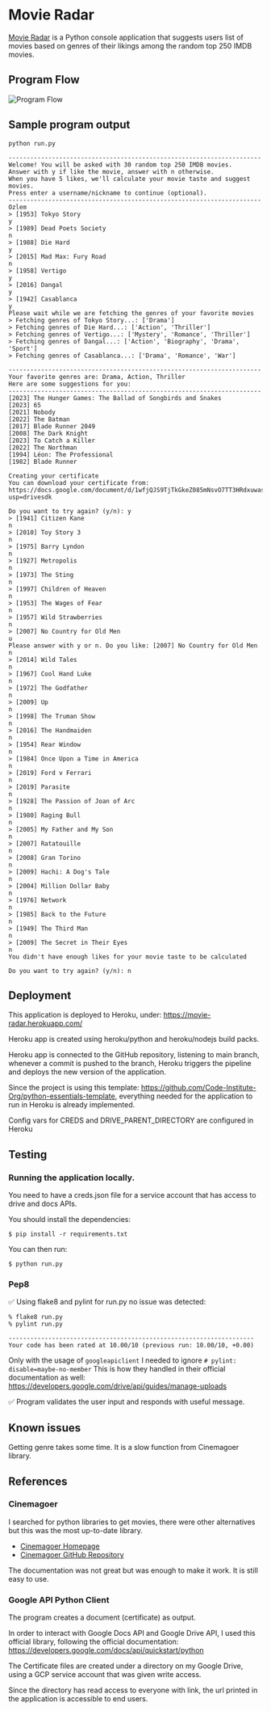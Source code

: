 # Movie Radar

[Movie Radar](https://movie-radar.herokuapp.com/) is a Python console application that suggests users list of movies based on genres of their likings among the random top 250 IMDB movies.

## Program Flow
![Program Flow](https://raw.githubusercontent.com/ozlemhafalir/movie-radar/main/assets/movie-radar-program-flow.jpg)

## Sample program output

```shell
python run.py

----------------------------------------------------------------------
Welcome! You will be asked with 30 random top 250 IMDB movies.
Answer with y if like the movie, answer with n otherwise.
When you have 5 likes, we'll calculate your movie taste and suggest movies.
Press enter a username/nickname to continue (optional).
----------------------------------------------------------------------
Ozlem
> [1953] Tokyo Story 
y
> [1989] Dead Poets Society 
n
> [1988] Die Hard 
y
> [2015] Mad Max: Fury Road 
n
> [1958] Vertigo 
y
> [2016] Dangal 
y
> [1942] Casablanca 
y
Please wait while we are fetching the genres of your favorite movies
> Fetching genres of Tokyo Story...: ['Drama']
> Fetching genres of Die Hard...: ['Action', 'Thriller']
> Fetching genres of Vertigo...: ['Mystery', 'Romance', 'Thriller']
> Fetching genres of Dangal...: ['Action', 'Biography', 'Drama', 'Sport']
> Fetching genres of Casablanca...: ['Drama', 'Romance', 'War']

----------------------------------------------------------------------
Your favorite genres are: Drama, Action, Thriller
Here are some suggestions for you:
----------------------------------------------------------------------
[2023] The Hunger Games: The Ballad of Songbirds and Snakes
[2023] 65
[2021] Nobody
[2022] The Batman
[2017] Blade Runner 2049
[2008] The Dark Knight
[2023] To Catch a Killer
[2022] The Northman
[1994] Léon: The Professional
[1982] Blade Runner

Creating your certificate
You can download your certificate from: https://docs.google.com/document/d/1wfjQJS9TjTkGkeZ085mNsvO7TT3HRdxuwasIUq9j2fU/edit?usp=drivesdk

Do you want to try again? (y/n): y
> [1941] Citizen Kane 
n
> [2010] Toy Story 3 
n
> [1975] Barry Lyndon 
n
> [1927] Metropolis 
n
> [1973] The Sting 
n
> [1997] Children of Heaven 
n
> [1953] The Wages of Fear 
n
> [1957] Wild Strawberries 
n
> [2007] No Country for Old Men 
u
Please answer with y or n. Do you like: [2007] No Country for Old Men 
n
> [2014] Wild Tales 
n
> [1967] Cool Hand Luke 
n
> [1972] The Godfather 
n
> [2009] Up 
n
> [1998] The Truman Show 
n
> [2016] The Handmaiden 
n
> [1954] Rear Window 
n
> [1984] Once Upon a Time in America 
n
> [2019] Ford v Ferrari 
n
> [2019] Parasite 
n
> [1928] The Passion of Joan of Arc 
n
> [1980] Raging Bull 
n
> [2005] My Father and My Son 
n
> [2007] Ratatouille 
n
> [2008] Gran Torino 
n
> [2009] Hachi: A Dog's Tale 
n
> [2004] Million Dollar Baby 
n
> [1976] Network 
n
> [1985] Back to the Future 
n
> [1949] The Third Man 
n
> [2009] The Secret in Their Eyes 
n
You didn't have enough likes for your movie taste to be calculated

Do you want to try again? (y/n): n

```


## Deployment
This application is deployed to Heroku, under: https://movie-radar.herokuapp.com/

Heroku app is created using heroku/python and heroku/nodejs build packs.

Heroku app is connected to the GitHub repository, listening to main branch, whenever a commit is pushed to the branch, Heroku triggers the pipeline and deploys the new version of the application.

Since the project is using this template: https://github.com/Code-Institute-Org/python-essentials-template, everything needed for the application to run in Heroku is already implemented.

Config vars for CREDS and DRIVE_PARENT_DIRECTORY are configured in Heroku


## Testing

### Running the application locally.
You need to have a creds.json file for a service account that has access to drive and docs APIs.

You should install the dependencies:

```shell
$ pip install -r requirements.txt
```

You can then run:

```shell
$ python run.py
```

### Pep8

✅ Using flake8 and pylint for run.py no issue was detected:

```shell
% flake8 run.py
% pylint run.py

--------------------------------------------------------------------
Your code has been rated at 10.00/10 (previous run: 10.00/10, +0.00)
```


Only with the usage of `googleapiclient` I needed to ignore `# pylint: disable=maybe-no-member`
This is how they handled in their official documentation as well: https://developers.google.com/drive/api/guides/manage-uploads

✅ Program validates the user input and responds with useful message.


## Known issues

Getting genre takes some time. It is a slow function from Cinemagoer library.

## References

### Cinemagoer

I searched for python libraries to get movies, there were other alternatives but this was the most up-to-date library.

* [Cinemagoer Homepage](https://cinemagoer.github.io/)
* [Cinemagoer GitHub Repository](https://github.com/cinemagoer/cinemagoer)

The documentation was not great but was enough to make it work. It is still easy to use.

### Google API Python Client

The program creates a document (certificate) as output.

In order to interact with Google Docs API and Google Drive API, I used this official library, following the official documentation: https://developers.google.com/docs/api/quickstart/python

The Certificate files are created under a directory on my Google Drive, using a GCP service account that was given write access.

Since the directory has read access to everyone with link, the url printed in the application is accessible to end users.
